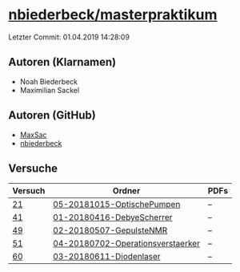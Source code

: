 # [nbiederbeck/masterpraktikum](https://github.com/nbiederbeck/masterpraktikum)

Letzter Commit: 01.04.2019 14:28:09

## Autoren (Klarnamen)
- Noah Biederbeck
- Maximilian Sackel

## Autoren (GitHub)
- [MaxSac](https://github.com/MaxSac)
- [nbiederbeck](https://github.com/nbiederbeck)

## Versuche

|       Versuch        |                                                             Ordner                                                              |PDFs|
|----------------------|---------------------------------------------------------------------------------------------------------------------------------|----|
|[21](../../versuch/21)|[05-20181015-OptischePumpen](https://github.com/nbiederbeck/masterpraktikum/tree/master/05-20181015-OptischePumpen)              |–   |
|[41](../../versuch/41)|[01-20180416-DebyeScherrer](https://github.com/nbiederbeck/masterpraktikum/tree/master/01-20180416-DebyeScherrer)                |–   |
|[49](../../versuch/49)|[02-20180507-GepulsteNMR](https://github.com/nbiederbeck/masterpraktikum/tree/master/02-20180507-GepulsteNMR)                    |–   |
|[51](../../versuch/51)|[04-20180702-Operationsverstaerker](https://github.com/nbiederbeck/masterpraktikum/tree/master/04-20180702-Operationsverstaerker)|–   |
|[60](../../versuch/60)|[03-20180611-Diodenlaser](https://github.com/nbiederbeck/masterpraktikum/tree/master/03-20180611-Diodenlaser)                    |–   |
